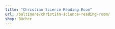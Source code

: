 ```yaml
---
title: "Christian Science Reading Room"
url: /baltimore/christian-science-reading-room/
shop: Bücher
---
```

